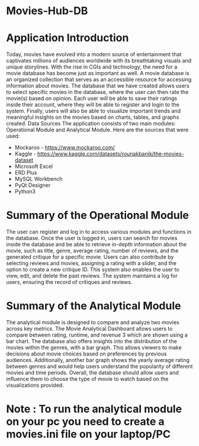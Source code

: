 # Movies-Hub-DB
# Application Introduction
Today, movies have evolved into a modern source of entertainment that captivates millions of
audiences worldwide with its breathtaking visuals and unique storylines. With the rise in CGIs
and technology, the need for a movie database has become just as important as well. A movie
database is an organized collection that serves as an accessible resource for accessing
information about movies. The database that we have created allows users to select specific
movies in the database, where the user can then rate the movie(s) based on opinion. Each user
will be able to save their ratings inside their account, where they will be able to register and login
to the system. Finally, users will also be able to visualize important trends and meaningful
insights on the movies based on charts, tables, and graphs created.
Data Sources
The application consists of two main modules: Operational Module and Analytical Module.
Here are the sources that were used:
- Mockaroo - https://www.mockaroo.com/
- Kaggle - https://www.kaggle.com/datasets/rounakbanik/the-movies-dataset
- Microsoft Excel
- ERD Plus
- MySQL Workbench
- PyQt Designer
- Python3
  
# Summary of the Operational Module
The user can register and log in to access various modules and functions in the database. Once
the user is logged in, users can search for movies inside the database and be able to retrieve
in-depth information about the movie, such as title, genre, average rating, number of reviews,
and the generated critique for a specific movie. Users can also contribute by selecting reviews
and movies, assigning a rating with a slider, and the option to create a new critique ID. This
system also enables the user to view, edit, and delete the past reviews. The system maintains a
log for users, ensuring the record of critiques and reviews.

# Summary of the Analytical Module
The analytical module is designed to compare and analyze two movies across key metrics. The
Movie Analytical Dashboard allows users to compare between rating, runtime, and revenue
3
which are shown using a bar chart. The database also offers insights into the distribution of the
movies within the genres, with a bar graph. This allows viewers to make decisions about movie
choices based on preferences by previous audiences. Additionally, another bar graph shows the
yearly average rating between genres and would help users understand the popularity of different
movies and time periods. Overall, the database should allow users and influence them to choose
the type of movie to watch based on the visualizations provided.


# Note : To run the analytical module on your pc you need to create a movies.ini file on your laptop/PC
